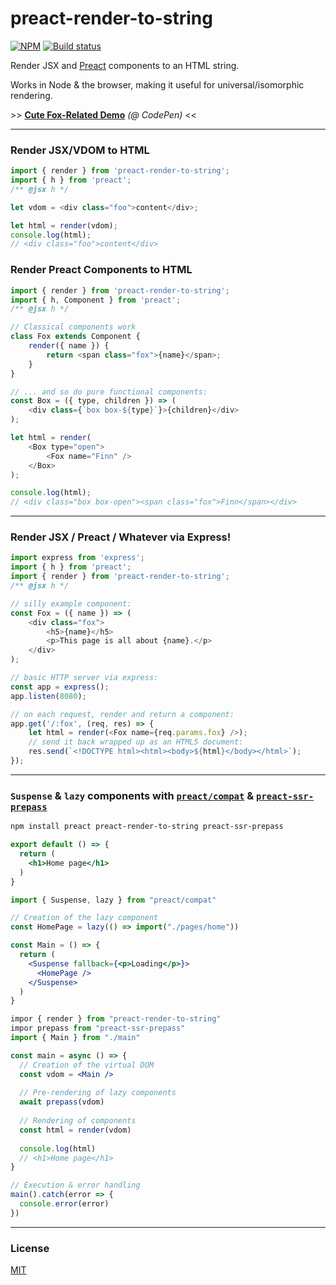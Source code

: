 # preact-render-to-string

[![NPM](http://img.shields.io/npm/v/preact-render-to-string.svg)](https://www.npmjs.com/package/preact-render-to-string)
[![Build status](https://github.com/preactjs/preact-render-to-string/actions/workflows/ci.yml/badge.svg)](https://github.com/preactjs/preact-render-to-string/actions/workflows/ci.yml)

Render JSX and [Preact](https://github.com/preactjs/preact) components to an HTML string.

Works in Node & the browser, making it useful for universal/isomorphic rendering.

\>\> **[Cute Fox-Related Demo](http://codepen.io/developit/pen/dYZqjE?editors=001)** _(@ CodePen)_ <<

---

### Render JSX/VDOM to HTML

```js
import { render } from 'preact-render-to-string';
import { h } from 'preact';
/** @jsx h */

let vdom = <div class="foo">content</div>;

let html = render(vdom);
console.log(html);
// <div class="foo">content</div>
```

### Render Preact Components to HTML

```js
import { render } from 'preact-render-to-string';
import { h, Component } from 'preact';
/** @jsx h */

// Classical components work
class Fox extends Component {
	render({ name }) {
		return <span class="fox">{name}</span>;
	}
}

// ... and so do pure functional components:
const Box = ({ type, children }) => (
	<div class={`box box-${type}`}>{children}</div>
);

let html = render(
	<Box type="open">
		<Fox name="Finn" />
	</Box>
);

console.log(html);
// <div class="box box-open"><span class="fox">Finn</span></div>
```

---

### Render JSX / Preact / Whatever via Express!

```js
import express from 'express';
import { h } from 'preact';
import { render } from 'preact-render-to-string';
/** @jsx h */

// silly example component:
const Fox = ({ name }) => (
	<div class="fox">
		<h5>{name}</h5>
		<p>This page is all about {name}.</p>
	</div>
);

// basic HTTP server via express:
const app = express();
app.listen(8080);

// on each request, render and return a component:
app.get('/:fox', (req, res) => {
	let html = render(<Fox name={req.params.fox} />);
	// send it back wrapped up as an HTML5 document:
	res.send(`<!DOCTYPE html><html><body>${html}</body></html>`);
});
```

---

### `Suspense` & `lazy` components with [`preact/compat`](https://www.npmjs.com/package/preact) & [`preact-ssr-prepass`](https://www.npmjs.com/package/preact-ssr-prepass)

```bash
npm install preact preact-render-to-string preact-ssr-prepass
```

```jsx
export default () => {
  return (
    <h1>Home page</h1>
  )
}
```

```jsx
import { Suspense, lazy } from "preact/compat"

// Creation of the lazy component
const HomePage = lazy(() => import("./pages/home"))

const Main = () => {
  return (
    <Suspense fallback={<p>Loading</p>}>
      <HomePage />
    </Suspense>
  )
}
```

```jsx
impor { render } from "preact-render-to-string"
impor prepass from "preact-ssr-prepass"
import { Main } from "./main"

const main = async () => {
  // Creation of the virtual DOM
  const vdom = <Main />
  
  // Pre-rendering of lazy components
  await prepass(vdom)
  
  // Rendering of components 
  const html = render(vdom)
  
  console.log(html)
  // <h1>Home page</h1>
}

// Execution & error handling
main().catch(error => {
  console.error(error)
})
```

---

### License

[MIT](http://choosealicense.com/licenses/mit/)
